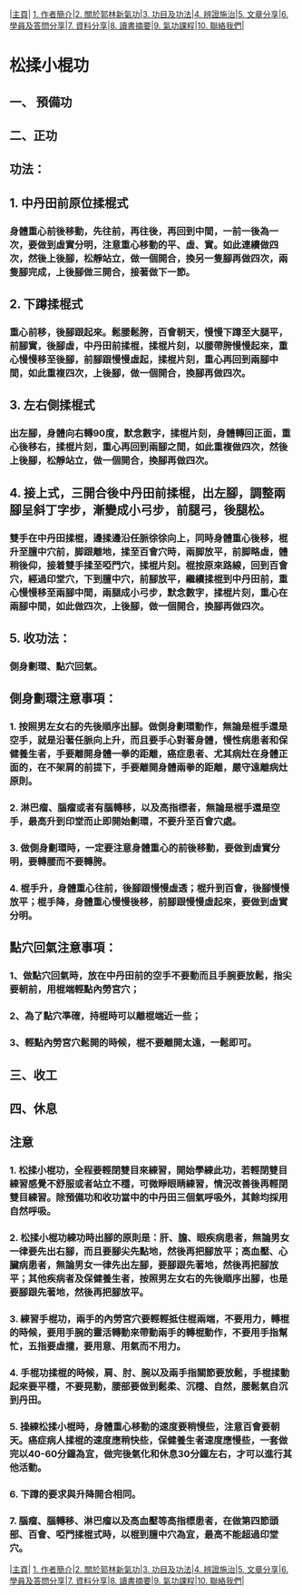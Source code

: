 |[主頁](/README.md)| [1. 作者簡介](/a10.md)|[2. 關於郭林新氣功](/a1.md)|[3. 功目及功法](/a2.md)|[4. 辨證施治](/a3.md)|[5. 文章分享](/a5.md)|[6. 學員及答問分享](/a6.md)|[7. 資料分享](/a7.md)|[8. 讀書摘要](/a4.md)|[9. 氣功課程](/郭林新氣功課程.md)|[10. 聯絡我們](/a9.md)|

# 松揉小棍功

## 一、 預備功
## 二、正功
## 功法：
## 1. 中丹田前原位揉棍式
### 身體重心前後移動，先往前，再往後，再回到中間，一前一後為一次，要做到虛實分明，注意重心移動的平、虛、實。如此連續做四次，然後上後腳，松靜站立，做一個開合，換另一隻腳再做四次，兩隻腳完成，上後腳做三開合，接著做下一節。

## 2. 下蹲揉棍式
### 重心前移，後腳跟起來。鬆腰鬆胯，百會朝天，慢慢下蹲至大腿平，前腳實，後腳虛，中丹田前揉棍，揉棍片刻，以腰帶胯慢慢起來，重心慢慢移至後腳，前腳跟慢慢虛起，揉棍片刻，重心再回到兩腳中間，如此重複四次，上後腳，做一個開合，換腳再做四次。

## 3. 左右側揉棍式
### 出左腳，身體向右轉90度，默念數字，揉棍片刻，身體轉回正面，重心後移右，揉棍片刻，重心再回到兩腳之間，如此重複做四次，然後上後腳，松靜站立，做一個開合，換腳再做四次。

## 4. 接上式，三開合後中丹田前揉棍，出左腳，調整兩腳呈斜丁字步，漸變成小弓步，前腿弓，後腿松。
### 雙手在中丹田揉棍，邊揉邊沿任脈徐徐向上，同時身體重心後移，棍升至膻中穴前，脚跟離地，揉至百會穴時，兩脚放平，前脚略虛，體稍後仰，接着雙手揉至啞門穴，揉棍片刻。棍按原來路線，回到百會穴，經過印堂穴，下到膻中穴，前腳放平，繼續揉棍到中丹田前，重心慢慢移至兩腳中間，兩腿成小弓步，默念數字，揉棍片刻，重心在兩腳中間，如此做四次，上後腳，做一個開合，換腳再做四次。

## 5. 收功法：
### 側身劃環、點穴回氣。

## 側身劃環注意事項：
### 1. 按照男左女右的先後順序出腳。做側身劃環動作，無論是棍手還是空手，就是沿著任脈向上升，而且要手心對著身體，慢性病患者和保健養生者，手要離開身體一拳的距離，癌症患者、尤其病灶在身體正面的，在不架肩的前提下，手要離開身體兩拳的距離，嚴守遠離病灶原則。
### 2. 淋巴瘤、腦瘤或者有腦轉移，以及高指標者，無論是棍手還是空手，最高升到印堂而止即開始劃環，不要升至百會穴處。
### 3. 做側身劃環時，一定要注意身體重心的前後移動，要做到虛實分明，要轉腰而不要轉胯。
### 4. 棍手升，身體重心往前，後腳跟慢慢虛透；棍升到百會，後腳慢慢放平；棍手降，身體重心慢慢後移，前腳跟慢慢虛起來，要做到虛實分明。

## 點穴回氣注意事項：
### 1、做點穴回氣時，放在中丹田前的空手不要動而且手腕要放鬆，指尖要朝前，用棍端輕點內勞宮穴；
### 2、為了點穴準確，持棍時可以離棍端近一些；
### 3、輕點內勞宮穴鬆開的時候，棍不要離開太遠，一鬆即可。

## 三、收工
## 四、休息

## 注意
### 1. 松揉小棍功，全程要輕閉雙目來練習，開始學練此功，若輕閉雙目練習感覺不舒服或者站立不穩，可微睜眼睛練習，情況改善後再輕閉雙目練習。除預備功和收功當中的中丹田三個氣呼吸外，其餘均採用自然呼吸。
### 2. 松揉小棍功練功時出腳的原則是：肝、膽、眼疾病患者，無論男女一律要先出右腳，而且要腳尖先點地，然後再把腳放平；高血壓、心臟病患者，無論男女一律先出左腳，要腳跟先著地，然後再把腳放平；其他疾病者及保健養生者，按照男左女右的先後順序出腳，也是要腳跟先著地，然後再把腳放平。
### 3. 練習手棍功，兩手的內勞宮穴要輕輕抵住棍兩端，不要用力，轉棍的時候，要用手腕的靈活轉動來帶動兩手的轉棍動作，不要用手指幫忙，五指要虛攏，要用意、用氣而不用力。
### 4. 手棍功揉棍的時候，肩、肘、腕以及兩手指關節要放鬆，手棍揉動起來要平穩，不要晃動，腰部要做到鬆柔、沉穩、自然，腰鬆氣自沉到丹田。
### 5. 操練松揉小棍時，身體重心移動的速度要稍慢些，注意百會要朝天。癌症病人揉棍的速度應稍快些，保健養生者速度應慢些，一套做完以40-60分鐘為宜，做完後氣化和休息30分鐘左右，才可以進行其他活動。
### 6. 下蹲的要求與升降開合相同。
### 7. 腦瘤、腦轉移、淋巴瘤以及高血壓等高指標患者，在做第四節頭部、百會、啞門揉棍式時，以棍到膻中穴為宜，最高不能超過印堂穴。

|[主頁](/README.md)| [1. 作者簡介](/a10.md)|[2. 關於郭林新氣功](/a1.md)|[3. 功目及功法](/a2.md)|[4. 辨證施治](/a3.md)|[5. 文章分享](/a5.md)|[6. 學員及答問分享](/a6.md)|[7. 資料分享](/a7.md)|[8. 讀書摘要](/a4.md)|[9. 氣功課程](/郭林新氣功課程.md)|[10. 聯絡我們](/a9.md)|
